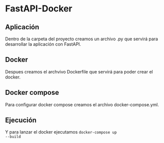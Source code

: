 # FastAPI-Docker
## Aplicación
Dentro de la carpeta del proyecto creamos un archivo .py que servirá para desarrollar la aplicación con FastAPI.  
## Docker
Despues creamos el archvivo Dockerfile que servirá para poder crear el docker.  
## Docker compose  
Para configurar docker compose creamos el archivo docker-compose.yml.  
## Ejecución
Y para lanzar el docker ejecutamos <code>docker-compose up --build</code>
